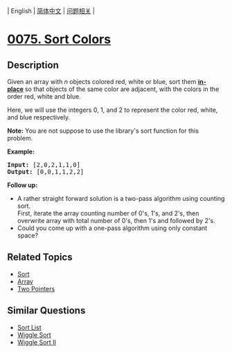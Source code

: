 
| English | [简体中文](README.md) | [问题相关](QUESTION.md) |
# [0075. Sort Colors](https://leetcode-cn.com/problems/sort-colors/)
## Description
<p>Given an array with <em>n</em> objects colored red, white or blue, sort them <strong><a href="https://en.wikipedia.org/wiki/In-place_algorithm" target="_blank">in-place</a>&nbsp;</strong>so that objects of the same color are adjacent, with the colors in the order red, white and blue.</p>

<p>Here, we will use the integers 0, 1, and 2 to represent the color red, white, and blue respectively.</p>

<p><strong>Note:</strong>&nbsp;You are not suppose to use the library&#39;s sort function for this problem.</p>

<p><strong>Example:</strong></p>

<pre>
<strong>Input:</strong> [2,0,2,1,1,0]
<strong>Output:</strong> [0,0,1,1,2,2]</pre>

<p><strong>Follow up:</strong></p>

<ul>
	<li>A rather straight forward solution is a two-pass algorithm using counting sort.<br />
	First, iterate the array counting number of 0&#39;s, 1&#39;s, and 2&#39;s, then overwrite array with total number of 0&#39;s, then 1&#39;s and followed by 2&#39;s.</li>
	<li>Could you come up with a&nbsp;one-pass algorithm using only constant space?</li>
</ul>

## Related Topics
- [Sort](https://leetcode-cn.com/tag/sort)
- [Array](https://leetcode-cn.com/tag/array)
- [Two Pointers](https://leetcode-cn.com/tag/two-pointers)
## Similar Questions
- [Sort List](../0148/README_EN.md)
- [Wiggle Sort](../0280/README_EN.md)
- [Wiggle Sort II](../0324/README_EN.md)
